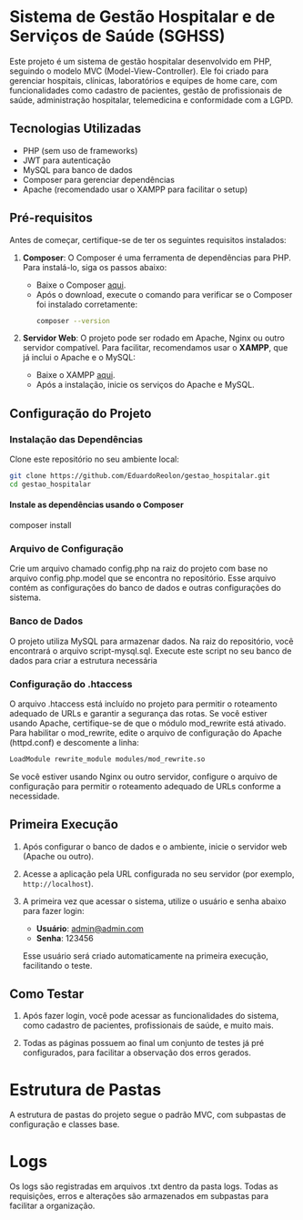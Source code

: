 # Sistema de Gestão Hospitalar e de Serviços de Saúde (SGHSS)

Este projeto é um sistema de gestão hospitalar desenvolvido em PHP, seguindo o modelo MVC (Model-View-Controller). Ele foi criado para gerenciar hospitais, clínicas, laboratórios e equipes de home care, com funcionalidades como cadastro de pacientes, gestão de profissionais de saúde, administração hospitalar, telemedicina e conformidade com a LGPD.

## Tecnologias Utilizadas

- PHP (sem uso de frameworks)
- JWT para autenticação
- MySQL para banco de dados
- Composer para gerenciar dependências
- Apache (recomendado usar o XAMPP para facilitar o setup)

## Pré-requisitos

Antes de começar, certifique-se de ter os seguintes requisitos instalados:

1. **Composer**: O Composer é uma ferramenta de dependências para PHP. Para instalá-lo, siga os passos abaixo:

   - Baixe o Composer [aqui](https://getcomposer.org/download/).
   - Após o download, execute o comando para verificar se o Composer foi instalado corretamente:
     ```bash
     composer --version
     ```

2. **Servidor Web**: O projeto pode ser rodado em Apache, Nginx ou outro servidor compatível. Para facilitar, recomendamos usar o **XAMPP**, que já inclui o Apache e o MySQL:

   - Baixe o XAMPP [aqui](https://www.apachefriends.org/index.html).
   - Após a instalação, inicie os serviços do Apache e MySQL.

## Configuração do Projeto

### Instalação das Dependências

Clone este repositório no seu ambiente local:

```bash
git clone https://github.com/EduardoReolon/gestao_hospitalar.git
cd gestao_hospitalar
```

#### Instale as dependências usando o Composer
composer install

### Arquivo de Configuração

Crie um arquivo chamado config.php na raiz do projeto com base no arquivo config.php.model que se encontra no repositório. Esse arquivo contém as configurações do banco de dados e outras configurações do sistema.

### Banco de Dados

O projeto utiliza MySQL para armazenar dados. Na raiz do repositório, você encontrará o arquivo script-mysql.sql. Execute este script no seu banco de dados para criar a estrutura necessária

### Configuração do .htaccess

O arquivo .htaccess está incluído no projeto para permitir o roteamento adequado de URLs e garantir a segurança das rotas. Se você estiver usando Apache, certifique-se de que o módulo mod_rewrite está ativado. Para habilitar o mod_rewrite, edite o arquivo de configuração do Apache (httpd.conf) e descomente a linha:

```bash
LoadModule rewrite_module modules/mod_rewrite.so
```

Se você estiver usando Nginx ou outro servidor, configure o arquivo de configuração para permitir o roteamento adequado de URLs conforme a necessidade.

## Primeira Execução

1. Após configurar o banco de dados e o ambiente, inicie o servidor web (Apache ou outro).

2. Acesse a aplicação pela URL configurada no seu servidor (por exemplo, `http://localhost`).

3. A primeira vez que acessar o sistema, utilize o usuário e senha abaixo para fazer login:
   - **Usuário**: admin@admin.com
   - **Senha**: 123456

   Esse usuário será criado automaticamente na primeira execução, facilitando o teste.

## Como Testar

1. Após fazer login, você pode acessar as funcionalidades do sistema, como cadastro de pacientes, profissionais de saúde, e muito mais.

2. Todas as páginas possuem ao final um conjunto de testes já pré configurados, para facilitar a observação dos erros gerados.

# Estrutura de Pastas

A estrutura de pastas do projeto segue o padrão MVC, com subpastas de configuração e classes base.

# Logs

Os logs são registradas em arquivos .txt dentro da pasta logs. Todas as requisições, erros e alterações são armazenados em subpastas para facilitar a organização.